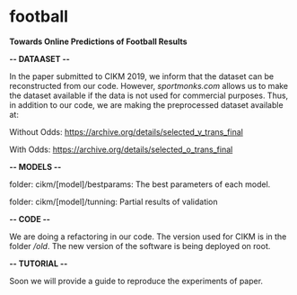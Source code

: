 # football
**Towards Online Predictions of Football Results**

**-- DATAASET --**

In the paper submitted to CIKM 2019, we inform that the dataset can be reconstructed from our code. However, *sportmonks.com* allows us to make the dataset available if the data is not used for commercial purposes. Thus, in addition to our code, we are making the preprocessed dataset available at:

Without Odds:
https://archive.org/details/selected_v_trans_final

With Odds:
https://archive.org/details/selected_o_trans_final

**-- MODELS --**

folder: cikm/[model]/bestparams: The best parameters of each model.

folder: cikm/[model]/tunning: Partial results of validation

**-- CODE --**

We are doing a refactoring in our code. The version used for CIKM is in the folder */old*. The new version of the software is being deployed on root.

**-- TUTORIAL --**

Soon we will provide a guide to reproduce the experiments of paper.
